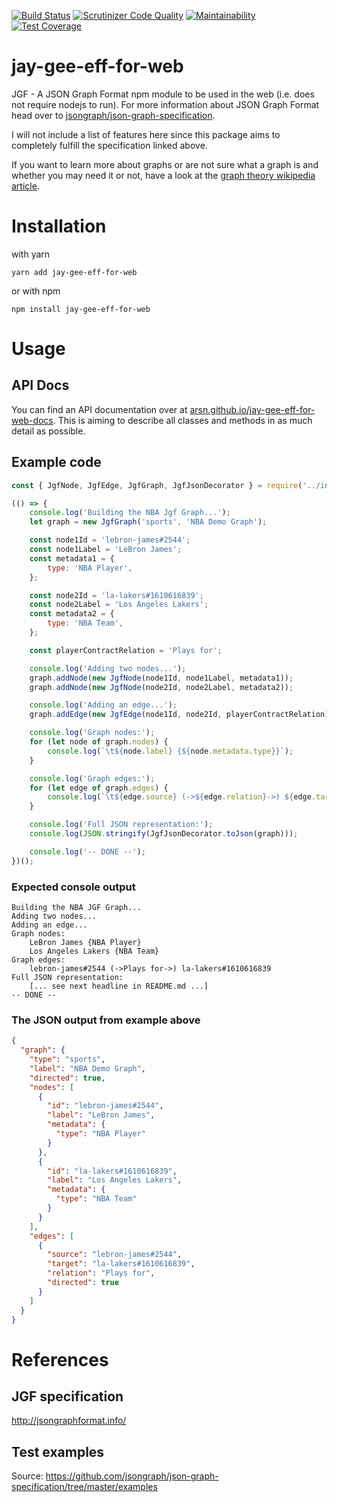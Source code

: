 [![Build Status](https://travis-ci.org/ArSn/jay-gee-eff-for-web.svg?branch=master)](https://travis-ci.org/ArSn/jay-gee-eff-for-web)
[![Scrutinizer Code Quality](https://scrutinizer-ci.com/g/ArSn/jay-gee-eff-for-web/badges/quality-score.png?b=master)](https://scrutinizer-ci.com/g/ArSn/jay-gee-eff-for-web/?branch=master)
[![Maintainability](https://api.codeclimate.com/v1/badges/1994476894037cadfcea/maintainability)](https://codeclimate.com/github/ArSn/jay-gee-eff-for-web/maintainability)
[![Test Coverage](https://api.codeclimate.com/v1/badges/1994476894037cadfcea/test_coverage)](https://codeclimate.com/github/ArSn/jay-gee-eff-for-web/test_coverage)

# jay-gee-eff-for-web
JGF - A JSON Graph Format npm module to be used in the web (i.e. does not require nodejs to run). For more information about JSON Graph Format head over to [jsongraph/json-graph-specification](https://github.com/jsongraph/json-graph-specification#readme). 

I will not include a list of features here since this package aims to completely fulfill the specification linked above.

If you want to learn more about graphs or are not sure what a graph is and whether you may need it or not, have a look at the [graph theory wikipedia article](https://en.wikipedia.org/wiki/Graph_theory).

# Installation

with yarn
```
yarn add jay-gee-eff-for-web
```
or with npm
```
npm install jay-gee-eff-for-web
```

# Usage

## API Docs

You can find an API documentation over at [arsn.github.io/jay-gee-eff-for-web-docs](https://arsn.github.io/jay-gee-eff-for-web-docs/). This is aiming to describe all classes and methods in as much detail as possible.

## Example code

```javascript
const { JgfNode, JgfEdge, JgfGraph, JgfJsonDecorator } = require('../index');

(() => {
    console.log('Building the NBA Jgf Graph...');
    let graph = new JgfGraph('sports', 'NBA Demo Graph');

    const node1Id = 'lebron-james#2544';
    const node1Label = 'LeBron James';
    const metadata1 = {
        type: 'NBA Player',
    };

    const node2Id = 'la-lakers#1610616839';
    const node2Label = 'Los Angeles Lakers';
    const metadata2 = {
        type: 'NBA Team',
    };

    const playerContractRelation = 'Plays for';

    console.log('Adding two nodes...');
    graph.addNode(new JgfNode(node1Id, node1Label, metadata1));
    graph.addNode(new JgfNode(node2Id, node2Label, metadata2));

    console.log('Adding an edge...');
    graph.addEdge(new JgfEdge(node1Id, node2Id, playerContractRelation));

    console.log('Graph nodes:');
    for (let node of graph.nodes) {
        console.log(`\t${node.label} {${node.metadata.type}}`);
    }

    console.log('Graph edges:');
    for (let edge of graph.edges) {
        console.log(`\t${edge.source} (->${edge.relation}->) ${edge.target}`);
    }

    console.log('Full JSON representation:');
    console.log(JSON.stringify(JgfJsonDecorator.toJson(graph)));

    console.log('-- DONE --');
})();
```

### Expected console output
```
Building the NBA JGF Graph...
Adding two nodes...
Adding an edge...
Graph nodes:
	LeBron James {NBA Player}
	Los Angeles Lakers {NBA Team}
Graph edges:
	lebron-james#2544 (->Plays for->) la-lakers#1610616839
Full JSON representation:
	[... see next headline in README.md ...]
-- DONE --
```

### The JSON output from example above
```json
{
  "graph": {
    "type": "sports",
    "label": "NBA Demo Graph",
    "directed": true,
    "nodes": [
      {
        "id": "lebron-james#2544",
        "label": "LeBron James",
        "metadata": {
          "type": "NBA Player"
        }
      },
      {
        "id": "la-lakers#1610616839",
        "label": "Los Angeles Lakers",
        "metadata": {
          "type": "NBA Team"
        }
      }
    ],
    "edges": [
      {
        "source": "lebron-james#2544",
        "target": "la-lakers#1610616839",
        "relation": "Plays for",
        "directed": true
      }
    ]
  }
}
```

# References
## JGF specification
http://jsongraphformat.info/

## Test examples
Source: https://github.com/jsongraph/json-graph-specification/tree/master/examples